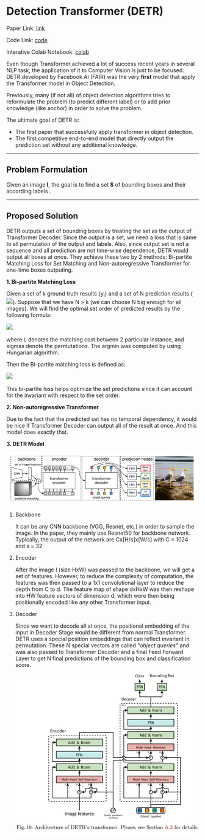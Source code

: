# Detection Transformer (DETR)

Paper Link: [link](https://arxiv.org/pdf/2005.12872.pdf)

Code Link: [code](https://github.com/facebookresearch/detr)

Interative Colab Notebook: [colab](https://colab.research.google.com/github/facebookresearch/detr/blob/colab/notebooks/detr_demo.ipynb)

Even though Transformer achieved a lot of success recent years in several NLP task, the application of it to Computer Vision is just to be focused. DETR developed by Facebook AI (FAIR) was the very **first** model that apply the Transformer model in Object Detection.

Previously, many (if not all) of object detection algorithms tries to reformulate the problem (to predict different label) or to add prior knowledge (like anchor) in order to solve the problem. 

The ultimate goal of DETR is:
- The first paper that successfully apply transformer in object detection.
- The first competitive end-to-end model that directly output the prediction set without any additional knowledge. 
****
## Problem Formulation

Given an image **I**, the goal is to find a set **S** of bounding boxes and their according labels . 

****
## Proposed Solution

DETR outputs a set of bounding boxes by treating the set as the output of Transformer Decoder. Since the output is a set, we need a loss that is same to all permutation of the output and labels. Also, since output set is not a sequence and all prediction are not time-wise dependence, DETR would output all boxes at once. They achieve these two by 2 methods: Bi-partite Matching Loss for Set Matching and Non-autoregressive Transformer for one-time boxes outputing.

**1. Bi-partite Matching Loss**

Given a set of k ground truth results {y<sub>i</sub>} and a set of N prediction results {<img src="https://render.githubusercontent.com/render/math?math=\hat{ y_j }">}. Suppose that we have N > k (we can choose N big enough for all images). We will find the optimal set order of predicted results by the following formula:

<img src="https://render.githubusercontent.com/render/math?math=\hat{\sigma} = \argmin_\sigma{\sum_{i=1}^{N}L(y_i,y_{\sigma(i)})}">

where L denotes the matching cost between 2 particular instance, and sigmas denote the permutations. The argmin was computed by using Hungarian algorithm.

Then the Bi-partite matching loss is defined as:

<img src="https://render.githubusercontent.com/render/math?math=bloss = \sum_{i=1}^{N}(1_{c_i \neq \emptyset}L_{box}(b_i, \hat{b}_{\hat{\sigma}(i)})-log\hat{p}_{\hat{\sigma}(i)}(c_i))">

This bi-partite loss helps optimize the set predictions since it can account for the invariant with respect to the set order.

**2. Non-autoregressive Transformer**

Due to the fact that the predicted set has no temporal dependency, it would be nice if Transformer Decoder can output all of the result at once. And this model does exactly that.

**3. DETR Model**

![image_model](images/detr.png)

1. Backbone
   
   It can be any CNN backbone (VGG, Resnet, etc.) in order to sample the image. In the paper, they mainly use Resnet50 for backbone network. Typically, the output of the network are Cx[H/s]x[W/s] with C = 1024 and s = 32

2. Encoder
   
   After the image I (size HxW) was passed to the backbone, we will get a set of features. However, to reduce the complexity of computation, the features was then passed to a 1x1 convolutional layer to reduce the depth from C to d. The feature map of shape dxHxW was then reshape into HW feature vectors of dimension d, which were then being positionally encoded like any other Transformer input. 

3. Decoder
   
   Since we want to decode all at once, the positional embedding of the input in Decoder Stage would be different from normal Transformer. DETR uses a special position embeddings that can reflect invariant in permutation. These N special vectors are called *"object queries"* and was also passed to Transformer Decoder and a final Feed Forward Layer to get N final predictions of the bounding box and classification score.

    ![Transformer Model](images/DETR_transformer.png)




    





